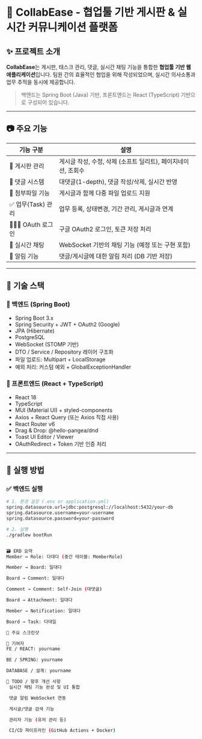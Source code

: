 # 📌 CollabEase - 협업툴 기반 게시판 & 실시간 커뮤니케이션 플랫폼

## ✨ 프로젝트 소개

**CollabEase**는 게시판, 태스크 관리, 댓글, 실시간 채팅 기능을 통합한 **협업툴 기반 웹 애플리케이션**입니다. 팀원 간의 효율적인 협업을 위해 작성되었으며, 실시간 의사소통과 업무 추적을 동시에 제공합니다.

> 백엔드는 Spring Boot (Java) 기반, 프론트엔드는 React (TypeScript) 기반으로 구성되어 있습니다.

---

## 📷 주요 기능

| 기능 구분         | 설명 |
|------------------|------|
| 📝 게시판 관리    | 게시글 작성, 수정, 삭제 (소프트 딜리트), 페이지네이션, 조회수 |
| 💬 댓글 시스템    | 대댓글(1-depth), 댓글 작성/삭제, 실시간 반영 |
| 📎 첨부파일 기능   | 게시글과 함께 다중 파일 업로드 지원 |
| ✅ 업무(Task) 관리 | 업무 등록, 상태변경, 기간 관리, 게시글과 연계 |
| 🧑‍🤝‍🧑 OAuth 로그인 | 구글 OAuth2 로그인, 토큰 저장 처리 |
| 📡 실시간 채팅    | WebSocket 기반의 채팅 기능 (예정 또는 구현 포함) |
| 🔔 알림 기능       | 댓글/게시글에 대한 알림 처리 (DB 기반 저장) |

---

## 🧱 기술 스택

### 🔧 백엔드 (Spring Boot)

- Spring Boot 3.x
- Spring Security + JWT + OAuth2 (Google)
- JPA (Hibernate)
- PostgreSQL
- WebSocket (STOMP 기반)
- DTO / Service / Repository 레이어 구조화
- 파일 업로드: Multipart + LocalStorage
- 예외 처리: 커스텀 예외 + GlobalExceptionHandler

### 🎨 프론트엔드 (React + TypeScript)

- React 18
- TypeScript
- MUI (Material UI) + styled-components
- Axios + React Query (또는 Axios 직접 사용)
- React Router v6
- Drag & Drop: @hello-pangea/dnd
- Toast UI Editor / Viewer
- OAuthRedirect + Token 기반 인증 처리

---

## 🧪 실행 방법

### ✅ 백엔드 실행

```bash
# 1. 환경 설정 (.env or application.yml)
spring.datasource.url=jdbc:postgresql://localhost:5432/your-db
spring.datasource.username=your-username
spring.datasource.password=your-password

# 2. 실행
./gradlew bootRun


🗃️ ERD 요약
Member ↔ Role: 다대다 (중간 테이블: MemberRole)

Member → Board: 일대다

Board → Comment: 일대다

Comment → Comment: Self-Join (대댓글)

Board → Attachment: 일대다

Member → Notification: 일대다

Board → Task: 다대일

📎 주요 스크린샷

🙌 기여자
FE / REACT: yourname

BE / SPRING: yourname

DATABASE / 설계: yourname

📌 TODO / 향후 개선 사항
 실시간 채팅 기능 완성 및 UI 통합

 댓글 알림 WebSocket 연동

 게시글/댓글 검색 기능

 관리자 기능 (유저 관리 등)

 CI/CD 파이프라인 (GitHub Actions + Docker)
